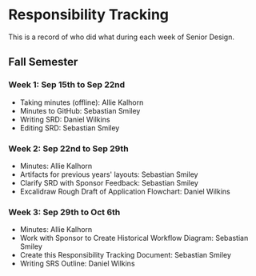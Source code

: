 # Responsibility Tracking

This is a record of who did what during each week of Senior Design.

## Fall Semester

### Week 1: Sep 15th to Sep 22nd

- Taking minutes (offline): Allie Kalhorn
- Minutes to GitHub: Sebastian Smiley
- Writing SRD: Daniel Wilkins
- Editing SRD: Sebastian Smiley

### Week 2: Sep 22nd to Sep 29th

- Minutes: Allie Kalhorn
- Artifacts for previous years' layouts: Sebastian Smiley
- Clarify SRD with Sponsor Feedback: Sebastian Smiley
- Excalidraw Rough Draft of Application Flowchart: Daniel Wilkins

### Week 3: Sep 29th to Oct 6th

- Minutes: Allie Kalhorn
- Work with Sponsor to Create Historical Workflow Diagram: Sebastian Smiley
- Create this Responsibility Tracking Document: Sebastian Smiley
- Writing SRS Outline: Daniel Wilkins
